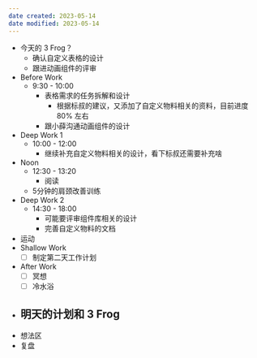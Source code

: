 ```yaml
---
date created: 2023-05-14 
date modified: 2023-05-14
---
```

- 今天的 3 Frog？
	- 确认自定义表格的设计
	- 跟进动画组件的评审
- Before Work
	- 9:30 - 10:00
		- 表格需求的任务拆解和设计
			- 根据标叔的建议，又添加了自定义物料相关的资料，目前进度80% 左右
		- 跟小薛沟通动画组件的设计
- Deep Work 1
	- 10:00 - 12:00
		- 继续补充自定义物料相关的设计，看下标叔还需要补充啥
- Noon
	- 12:30 - 13:20
		- 阅读
	- 5分钟的肩颈改善训练
- Deep Work 2
	- 14:30 - 18:00
		- 可能要评审组件库相关的设计
		- 完善自定义物料的文档
- 运动
- Shallow Work
	- [ ] 制定第二天工作计划
- After Work
	- [ ] 冥想
	- [ ] 冷水浴
- 明天的计划和 3 Frog
	- 
- 想法区
- 复盘
